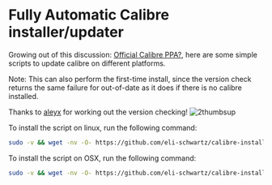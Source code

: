 # Fully Automatic Calibre installer/updater

Growing out of this discussion: [Official Calibre PPA?](http://www.mobileread.com/forums/showthread.php?t=226228), here are some simple scripts to update calibre on different platforms.

Note: This can also perform the first-time install, since the version check returns the same failure for out-of-date as it does if there is no calibre installed.

Thanks to [aleyx](http://www.mobileread.com/forums/member.php?u=81327) for working out the version checking! ![2thumbsup](http://s.mobileread.com/i/smiliesadd1/2thumbsup.gif)

To install the script on linux, run the following command:

```bash
sudo -v && wget -nv -O- https://github.com/eli-schwartz/calibre-installer/raw/master/linux/calibre-installer.sh | sudo bash -
```

To install the script on OSX, run the following command:
```bash
sudo -v && wget -nv -O- https://github.com/eli-schwartz/calibre-installer/raw/master/osx/calibre-installer.sh | sudo bash -
```
